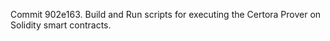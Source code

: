 Commit 902e163.                    Build and Run scripts for executing the Certora Prover on Solidity smart contracts.